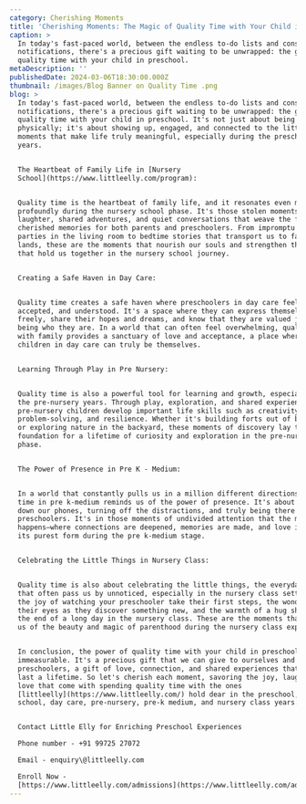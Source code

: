 ```yaml
---
category: Cherishing Moments
title: 'Cherishing Moments: The Magic of Quality Time with Your Child in Preschool'
caption: >
  In today's fast-paced world, between the endless to-do lists and constant
  notifications, there's a precious gift waiting to be unwrapped: the gift of
  quality time with your child in preschool. 
metaDescription: ''
publishedDate: 2024-03-06T18:30:00.000Z
thumbnail: /images/Blog Banner on Quality Time .png
blog: >
  In today's fast-paced world, between the endless to-do lists and constant
  notifications, there's a precious gift waiting to be unwrapped: the gift of
  quality time with your child in preschool. It's not just about being there
  physically; it's about showing up, engaged, and connected to the little
  moments that make life truly meaningful, especially during the preschool
  years.


  The Heartbeat of Family Life in [Nursery
  School](https://www.littleelly.com/program):


  Quality time is the heartbeat of family life, and it resonates even more
  profoundly during the nursery school phase. It's those stolen moments of
  laughter, shared adventures, and quiet conversations that weave the fabric of
  cherished memories for both parents and preschoolers. From impromptu dance
  parties in the living room to bedtime stories that transport us to faraway
  lands, these are the moments that nourish our souls and strengthen the bonds
  that hold us together in the nursery school journey.


  Creating a Safe Haven in Day Care:


  Quality time creates a safe haven where preschoolers in day care feel loved,
  accepted, and understood. It's a space where they can express themselves
  freely, share their hopes and dreams, and know that they are valued just for
  being who they are. In a world that can often feel overwhelming, quality time
  with family provides a sanctuary of love and acceptance, a place where
  children in day care can truly be themselves.


  Learning Through Play in Pre Nursery:


  Quality time is also a powerful tool for learning and growth, especially in
  the pre-nursery years. Through play, exploration, and shared experiences,
  pre-nursery children develop important life skills such as creativity,
  problem-solving, and resilience. Whether it's building forts out of blankets
  or exploring nature in the backyard, these moments of discovery lay the
  foundation for a lifetime of curiosity and exploration in the pre-nursery
  phase.


  The Power of Presence in Pre K - Medium:


  In a world that constantly pulls us in a million different directions, quality
  time in pre k-medium reminds us of the power of presence. It's about putting
  down our phones, turning off the distractions, and truly being there for our
  preschoolers. It's in those moments of undivided attention that the magic
  happens—where connections are deepened, memories are made, and love is felt in
  its purest form during the pre k-medium stage.


  Celebrating the Little Things in Nursery Class:


  Quality time is also about celebrating the little things, the everyday moments
  that often pass us by unnoticed, especially in the nursery class setting. It's
  the joy of watching your preschooler take their first steps, the wonder in
  their eyes as they discover something new, and the warmth of a hug shared at
  the end of a long day in the nursery class. These are the moments that remind
  us of the beauty and magic of parenthood during the nursery class experience.


  In conclusion, the power of quality time with your child in preschool is
  immeasurable. It's a precious gift that we can give to ourselves and to our
  preschoolers, a gift of love, connection, and shared experiences that will
  last a lifetime. So let's cherish each moment, savoring the joy, laughter, and
  love that come with spending quality time with the ones
  [littleelly](https://www.littleelly.com/) hold dear in the preschool, nursery
  school, day care, pre-nursery, pre-k medium, and nursery class years.


  Contact Little Elly for Enriching Preschool Experiences

  Phone number - +91 99725 27072

  Email - enquiry\@littleelly.com

  Enroll Now -
  [https://www.littleelly.com/admissions](https://www.littleelly.com/admissions)
---
```


